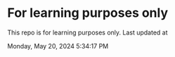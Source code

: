 # For learning purposes only
This repo is for learning purposes only.
Last updated at

Monday, May 20, 2024 5:34:17 PM


